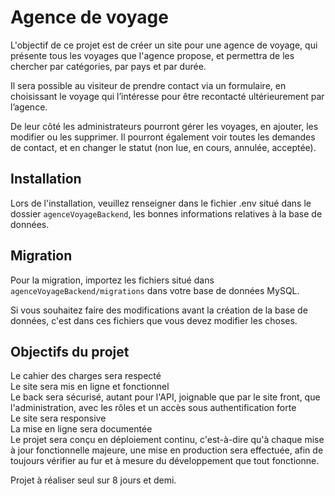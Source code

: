 # Agence de voyage

L'objectif de ce projet est de créer un site pour une agence de voyage, qui présente tous les voyages que l'agence propose, et  permettra de les chercher par catégories, par pays et par durée.

Il sera possible au visiteur de prendre contact via un formulaire, en
choisissant le voyage qui l’intéresse pour être recontacté ultérieurement par l’agence.

De leur côté les administrateurs pourront gérer les voyages, en ajouter, les modifier ou les
supprimer. Il pourront également voir toutes les demandes de contact, et en changer le statut (non
lue, en cours, annulée, acceptée).

## Installation

Lors de l'installation, veuillez renseigner dans le fichier .env situé dans le dossier `agenceVoyageBackend`, les bonnes informations relatives à la base de données.  

## Migration

Pour la migration, importez les fichiers situé dans `agenceVoyageBackend/migrations` dans votre base de données MySQL.  

Si vous souhaitez faire des modifications avant la création de la base de données, c'est dans ces fichiers que vous devez modifier les choses.  

## Objectifs du projet

Le cahier des charges sera respecté   
Le site sera mis en ligne et fonctionnel  
Le back sera sécurisé, autant pour l'API, joignable que par le site front, que l'administration, avec les rôles et un accès sous authentification forte  
Le site sera responsive  
La mise en ligne sera documentée  
Le projet sera conçu en déploiement continu, c'est-à-dire qu'à chaque mise à jour fonctionnelle majeure, une mise en production sera effectuée, afin de toujours vérifier au fur et à mesure du développement que tout fonctionne.  

Projet à réaliser seul sur 8 jours et demi.
 
